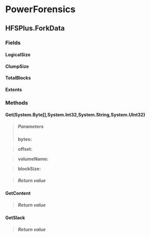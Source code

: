 ﻿# PowerForensics


## HFSPlus.ForkData

### Fields

#### LogicalSize

#### ClumpSize

#### TotalBlocks

#### Extents

### Methods


#### Get(System.Byte[],System.Int32,System.String,System.UInt32)

> ##### Parameters
> **bytes:** 

> **offset:** 

> **volumeName:** 

> **blockSize:** 

> ##### Return value
> 

#### GetContent

> ##### Return value
> 

#### GetSlack

> ##### Return value
> 